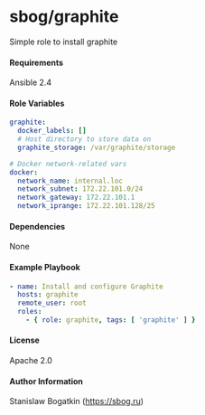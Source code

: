 sbog/graphite
=============

Simple role to install graphite

#### Requirements

Ansible 2.4

#### Role Variables

```yaml
graphite:
  docker_labels: []
  # Host directory to store data on
  graphite_storage: /var/graphite/storage

# Docker network-related vars
docker:
  network_name: internal.loc
  network_subnet: 172.22.101.0/24
  network_gateway: 172.22.101.1
  network_iprange: 172.22.101.128/25
```

#### Dependencies

None

#### Example Playbook

```yaml
- name: Install and configure Graphite
  hosts: graphite
  remote_user: root
  roles:
    - { role: graphite, tags: [ 'graphite' ] }
```

#### License

Apache 2.0

#### Author Information

Stanislaw Bogatkin (https://sbog.ru)
